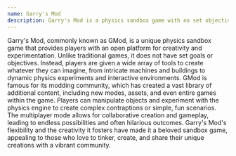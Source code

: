 ```yaml
---
name: Garry's Mod
description: Garry's Mod is a physics sandbox game with no set objectives, offering players endless possibilities to create, experiment, and play with its vast toolset and modding capabilities.
---
```


Garry's Mod, commonly known as GMod, is a unique physics sandbox game that provides players with an open platform for creativity and experimentation. Unlike traditional games, it does not have set goals or objectives. Instead, players are given a wide array of tools to create whatever they can imagine, from intricate machines and buildings to dynamic physics experiments and interactive environments. GMod is famous for its modding community, which has created a vast library of additional content, including new modes, assets, and even entire games within the game. Players can manipulate objects and experiment with the physics engine to create complex contraptions or simple, fun scenarios. The multiplayer mode allows for collaborative creation and gameplay, leading to endless possibilities and often hilarious outcomes. Garry's Mod's flexibility and the creativity it fosters have made it a beloved sandbox game, appealing to those who love to tinker, create, and share their unique creations with a vibrant community.
